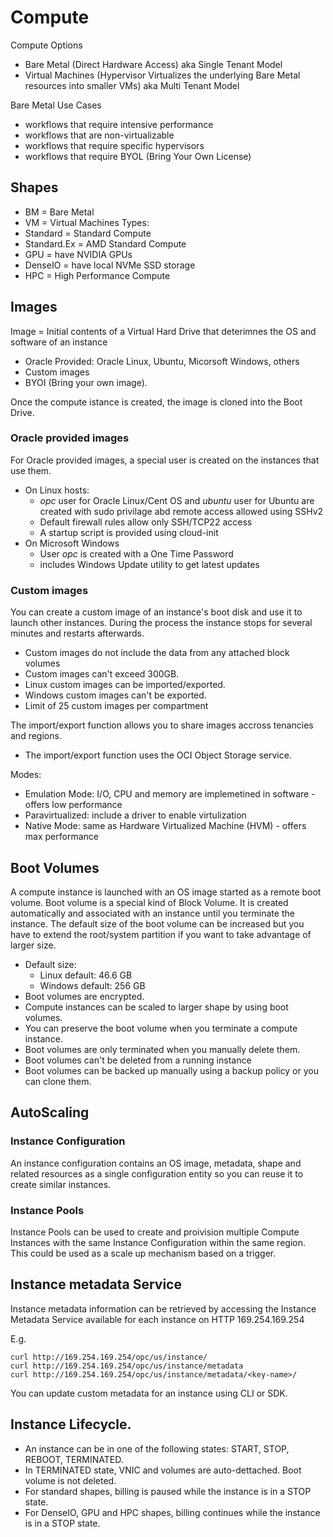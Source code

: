 # Compute

Compute Options
- Bare Metal (Direct Hardware Access) aka Single Tenant Model
- Virtual Machines (Hypervisor Virtualizes the underlying Bare Metal resources into smaller VMs) aka Multi Tenant Model

Bare Metal Use Cases
- workflows that require intensive performance
- workflows that are non-virtualizable
- workflows that require specific hypervisors
- workflows that require BYOL (Bring Your Own License)
## Shapes
- BM = Bare Metal
- VM = Virtual Machines
Types:
- Standard = Standard Compute
- Standard.Ex = AMD Standard Compute
- GPU = have NVIDIA GPUs
- DenseIO = have local NVMe SSD storage
- HPC = High Performance Compute
## Images
Image = Initial contents of a Virtual Hard Drive that deterimnes the OS and software of an instance
- Oracle Provided: Oracle Linux, Ubuntu, Micorsoft Windows, others
- Custom images
- BYOI (Bring your own image).

Once the compute istance is created, the image is cloned into the Boot Drive.

### Oracle provided images
For Oracle provided images, a special user is created on the instances that use them.
 - On Linux hosts:
   - *opc* user for Oracle Linux/Cent OS and *ubuntu* user for Ubuntu are created with sudo privilage abd remote access allowed using SSHv2
   - Default firewall rules allow only SSH/TCP22 access
   - A startup script is provided using cloud-init
 - On Microsoft Windows
   - User *opc* is created with a One Time Password
   - includes Windows Update utility to get latest updates
  
### Custom images
You can create a custom image of an instance's boot disk and use it to launch other instances. During the process the instance stops for several minutes and restarts afterwards. 

- Custom images do not include the data from any attached block volumes
- Custom images can't exceed 300GB. 
- Linux custom images can be imported/exported. 
- Windows custom images can't be exported.
- Limit of 25 custom images per compartment

The import/export function allows you to share images accross tenancies and regions.
- The import/export function uses the OCI Object Storage service.

Modes:
 - Emulation Mode: I/O, CPU and memory are implemetined in software - offers low performance
 - Paravirtualized: include a driver to enable virtulization
 - Native Mode: same as Hardware Virtualized Machine (HVM) - offers max performance 

## Boot Volumes

A compute instance is launched with an OS image started as a remote boot volume.
Boot volume is a special kind of Block Volume. It is created automatically and associated with an instance until you terminate the instance.
The default size of the boot volume can be increased but you have to extend the root/system partition if you want to take advantage of larger size.

- Default size: 
  - Linux default: 46.6 GB
  - Windows default: 256 GB
- Boot volumes are encrypted.
- Compute instances can be scaled to larger shape by using boot volumes.
- You can preserve the boot volume when you terminate a compute instance.
- Boot volumes are only terminated when you manually delete them.
- Boot volumes can't be deleted from a running instance
- Boot volumes can be backed up manually using a backup policy or you can clone them. 
## AutoScaling
### Instance Configuration
An instance configuration contains an OS image, metadata, shape and related resources as a single configuration entity so you can reuse it to create similar instances.

### Instance Pools
Instance Pools can be used to create and proivision multiple Compute Instances with the same Instance Configuration within the same region. This could be used as a scale up mechanism based on a trigger.

## Instance metadata Service
Instance metadata information can be retrieved by accessing the Instance Metadata Service available for each instance on HTTP 169.254.169.254

E.g. 
```
curl http://169.254.169.254/opc/us/instance/
curl http://169.254.169.254/opc/us/instance/metadata
curl http://169.254.169.254/opc/us/instance/metadata/<key-name>/
```

You can update custom metadata for an instance using CLI or SDK.

## Instance Lifecycle.
- An instance can be in one of the following states: START, STOP, REBOOT, TERMINATED.
- In TERMINATED state, VNIC and volumes are auto-dettached. Boot volume is not deleted.
- For standard shapes, billing is paused while the instance is in a STOP state.
- For DenseIO, GPU and HPC shapes, billing continues while the instance is in a STOP state.




